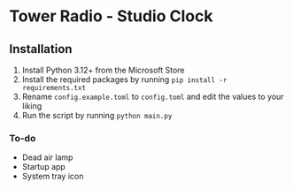# Tower Radio - Studio Clock

## Installation

1. Install Python 3.12+ from the Microsoft Store
2. Install the required packages by running `pip install -r requirements.txt`
3. Rename `config.example.toml` to `config.toml` and edit the values to your liking
4. Run the script by running `python main.py`

### To-do
- Dead air lamp
- Startup app
- System tray icon